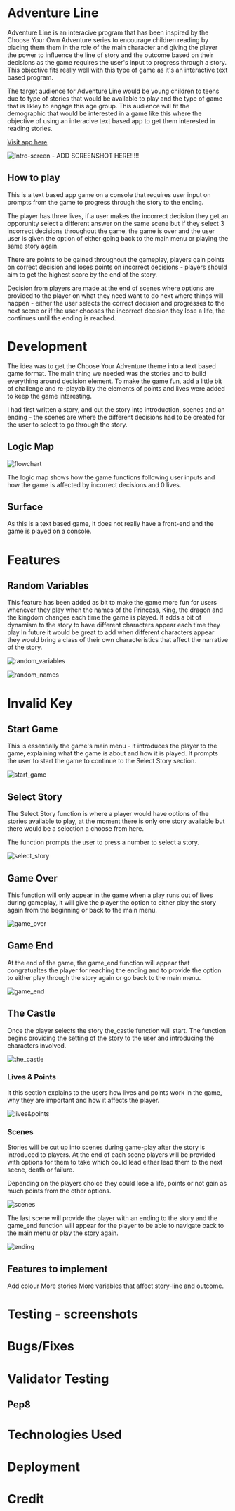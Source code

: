 # Adventure Line
Adventure Line is an interacive program that has been inspired by the Choose Your Own Adventure series to encourage children reading by placing them them in the role of the main character and giving the player the power to influence the line of story and the outcome based on their decisions as the game requires the user's input to progress through a story. This objective fits really well with this type of game as it's an interactive text based program.

The target audience for Adventure Line would be young children to teens due to type of stories that would be available to play and the type of game that is likley to engage this age group. This audience will fit the demographic that would be interested in a game like this where the objective of using an interacive text based app to get them interested in reading stories.

[Visit app here](https://adventure-line-e6e050da4a13.herokuapp.com/)

![Intro-screen](media/responsive.png) - ADD SCREENSHOT HERE!!!!!

## How to play

This is a text based app game on a console that requires user input on prompts from the game to progress through the story to the ending.

The player has three lives, if a user makes the incorrect decision they get an opporunity select a different answer on the same scene but if they select 3 incorrect decisions throughout the game, the game is over and the user user is given the option of either going back to the main menu or playing the same story again.

There are points to be gained throughout the gameplay, players gain points on correct decision and loses points on incorrect decisions - players should aim to get the highest score by the end of the story.

Decision from players are made at the end of scenes where options are provided to the player on what they need want to do next where things will happen - either the user selects the correct decision and progresses to the next scene or if the user chooses the incorrect decision they lose a life, the continues until the ending is reached.

# Development

The idea was to get the Choose Your Adventure theme into a text based game format. The main thing we needed was the stories and to build everything around decision element. To make the game fun, add a little bit of challenge and re-playability the elements of points and lives were added to keep the game interesting.

I had first written a story, and cut the story into introduction, scenes and an ending - the scenes are where the different decisions had to be created for the user to select to go through the story.

## Logic Map

![flowchart](media/al_flowchart.jpg)

The logic map shows how the game functions following user inputs and how the game is affected by incorrect decisions and 0 lives.

## Surface
As this is a text based game, it does not really have a front-end and the game is played on a console.

# Features

## Random Variables
This feature has been added as bit to make the game more fun for users whenever they play when the names of the Princess, King, the dragon and the kingdom changes each time the game is played. It adds a bit of dynamism to the story to have different characters appear each time they play
In future it would be great to add when different characters appear they would bring a class of their own characteristics that affect the narrative of the story.

![random_variables](media/random_names.png)

![random_names](media/random_placeholder.png)

# Invalid Key

## Start Game
This is essentially the game's main menu - it introduces the player to the game, explaining what the game is about and how it is played.
It prompts the user to start the game to continue to the Select Story section.

![start_game](media/start_game.png)

## Select Story
The Select Story function is where a player would have options of the stories available to play, at the moment there is only one story available but there would be a selection a choose from here.

The function prompts the user to press a number to select a story.

![select_story](media/select_story.png)

## Game Over
This function will only appear in the game when a play runs out of lives during gameplay, it will give the player the option to either play the story again from the beginning or back to the main menu.

![game_over](media/game_over.png)

## Game End
At the end of the game, the game_end function will appear that congratualtes the player for reaching the ending and to provide the option to either play through the story again or go back to the main menu.

![game_end](media/game_end.png)

## The Castle
Once the player selects the story the_castle function will start. The function begins providing the setting of the story to the user and introducing the characters involved. 

![the_castle](media/the_castle.png)

### Lives & Points
It this section explains to the users how lives and points work in the game, why they are important and how it affects the player.

![lives&points](media/lives_points.png)

### Scenes
Stories will be cut up into scenes during game-play after the story is introduced to players. At the end of each scene players will be provided with options for them to take which could lead either lead them to the next scene, death or failure.

Depending on the players choice they could lose a life, points or not gain as much points from the other options.

![scenes](media/the_game.png)

The last scene will provide the player with an ending to the story and the game_end function will appear for the player to be able to navigate back to the main menu or play the story again.

![ending](media/ending.png)

## Features to implement
Add colour
More stories
More variables that affect story-line and outcome.

# Testing - screenshots

# Bugs/Fixes

# Validator Testing
## Pep8

# Technologies Used

# Deployment

# Credit